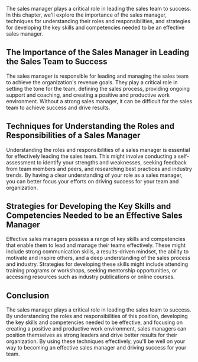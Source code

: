 
The sales manager plays a critical role in leading the sales team to success. In this chapter, we'll explore the importance of the sales manager, techniques for understanding their roles and responsibilities, and strategies for developing the key skills and competencies needed to be an effective sales manager.

The Importance of the Sales Manager in Leading the Sales Team to Success
------------------------------------------------------------------------

The sales manager is responsible for leading and managing the sales team to achieve the organization's revenue goals. They play a critical role in setting the tone for the team, defining the sales process, providing ongoing support and coaching, and creating a positive and productive work environment. Without a strong sales manager, it can be difficult for the sales team to achieve success and drive results.

Techniques for Understanding the Roles and Responsibilities of a Sales Manager
------------------------------------------------------------------------------

Understanding the roles and responsibilities of a sales manager is essential for effectively leading the sales team. This might involve conducting a self-assessment to identify your strengths and weaknesses, seeking feedback from team members and peers, and researching best practices and industry trends. By having a clear understanding of your role as a sales manager, you can better focus your efforts on driving success for your team and organization.

Strategies for Developing the Key Skills and Competencies Needed to be an Effective Sales Manager
-------------------------------------------------------------------------------------------------

Effective sales managers possess a range of key skills and competencies that enable them to lead and manage their teams effectively. These might include strong communication skills, a results-driven mindset, the ability to motivate and inspire others, and a deep understanding of the sales process and industry. Strategies for developing these skills might include attending training programs or workshops, seeking mentorship opportunities, or accessing resources such as industry publications or online courses.

Conclusion
----------

The sales manager plays a critical role in leading the sales team to success. By understanding the roles and responsibilities of this position, developing the key skills and competencies needed to be effective, and focusing on creating a positive and productive work environment, sales managers can position themselves as strong leaders and drive better results for their organization. By using these techniques effectively, you'll be well on your way to becoming an effective sales manager and driving success for your team.
